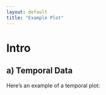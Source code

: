 ```yaml
---
layout: default
title: "Example Plot"
---
```


# Intro

## a) Temporal Data
Here’s an example of a temporal plot:

